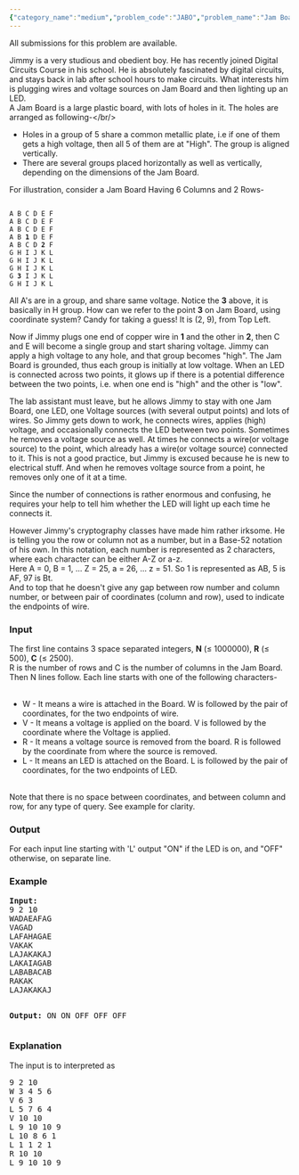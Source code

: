 ```yaml
---
{"category_name":"medium","problem_code":"JABO","problem_name":"Jam Board","languages_supported":{"0":"ADA","1":"ASM","2":"BASH","3":"BF","4":"C","5":"C99 strict","6":"CAML","7":"CLOJ","8":"CLPS","9":"CPP 4.3.2","10":"CPP 4.9.2","11":"CPP14","12":"CS2","13":"D","14":"ERL","15":"FORT","16":"FS","17":"GO","18":"HASK","19":"ICK","20":"ICON","21":"JAVA","22":"JS","23":"LISP clisp","24":"LISP sbcl","25":"LUA","26":"NEM","27":"NICE","28":"NODEJS","29":"PAS fpc","30":"PAS gpc","31":"PERL","32":"PERL6","33":"PHP","34":"PIKE","35":"PRLG","36":"PYTH","37":"PYTH 3.4","38":"RUBY","39":"SCALA","40":"SCM guile","41":"SCM qobi","42":"ST","43":"TCL","44":"TEXT","45":"WSPC"},"max_timelimit":0.5,"source_sizelimit":50000,"problem_author":"vinayak garg","problem_tester":"laycurse","date_added":"6-09-2012","tags":{"0":"disjoint","1":"medium","2":"nov12","3":"vinayak"},"editorial_url":"http://discuss.codechef.com/problems/JABO","time":{"view_start_date":1352712600,"submit_start_date":1352712600,"visible_start_date":1352712600,"end_date":1735669800},"layout":"problem"}
---
```

<span class="solution-visible-txt">All submissions for this problem are available.</span><p>
Jimmy is a very studious and obedient boy. He has recently joined Digital Circuits Course in his school. He is absolutely fascinated by digital circuits, and stays back in lab after school hours to make circuits. What interests him is plugging wires and voltage sources on Jam Board and then lighting up an LED.<br/>A Jam Board is a large plastic board, with lots of holes in it. The holes are arranged as following-</br/></p>
<ul>
<li>
Holes in a group of 5 share a common metallic plate, i.e if one of them gets a high voltage, then all 5 of them are at "High". The group is aligned vertically.
</li>
<li>
There are several groups placed horizontally as well as vertically, depending on the dimensions of the Jam Board.
</li>
</ul>
<p>
For illustration, consider a Jam Board Having 6 Columns and 2 Rows-</p>
<pre><code>
A B C D E F
A B C D E F
A B C D E F
A B <b>1</b> D E F
A B C D <b>2</b> F
G H I J K L
G H I J K L
G H I J K L
G <b>3</b> I J K L
G H I J K L
</code></pre><p>All A's are in a group, and share same voltage. Notice the <b>3</b> above, it is basically in H group. How can we refer to the point <b>3</b> on Jam Board, using coordinate system? Candy for taking a guess! It is (2, 9), from Top Left.</p>
<p>Now if Jimmy plugs one end of copper wire in <b>1</b> and the other in <b>2</b>, then C and E will become a single group and start sharing voltage. Jimmy can apply a high voltage to any hole, and that group becomes "high". The Jam Board is grounded, thus each group is initially at low voltage. When an LED is connected across two points, it glows up if there is a potential difference between the two points, i.e. when one end is "high" and the other is "low".
</p>
<p>
The lab assistant must leave, but he allows Jimmy to stay with one Jam Board, one LED, one Voltage sources (with several output points) and lots of wires. So Jimmy gets down to work, he connects wires, applies (high) voltage, and occasionally connects the LED between two points. Sometimes he removes a voltage source as well. At times he connects a wire(or voltage source) to the point, which already has a wire(or voltage source) connected to it. This is not a good practice, but Jimmy is excused because he is new to electrical stuff. And when he removes voltage source from a point, he removes only one of it at a time.
</p>
<p>
Since the number of connections is rather enormous and confusing, he requires your help to tell him whether the LED will light up each time he connects it.
</p>
<p>
However Jimmy's cryptography classes have made him rather irksome. He is telling you the row or column not as a number, but in a Base-52 notation of his own. In this notation, each number is represented as 2 characters, where each character can be either A-Z or a-z.<br/>Here A = 0, B = 1, ... Z = 25, a = 26, ... z = 51. So 1 is represented as AB, 5 is AF, 97 is Bt.<br />
And to top that he doesn't give any gap between row number and column number, or between pair of coordinates (column and row), used to indicate the endpoints of wire.
</br/></p>
<h3>Input</h3>
<p>
The first line contains 3 space separated integers, <b>N</b> (≤ 1000000), <b>R</b> (≤ 500), <b>C</b> (≤ 2500).<br/>R is the number of rows and C is the number of columns in the Jam Board.<br/>Then N lines follow. Each line starts with one of the following characters-</br/></br/></p>
<ul>
<li>W - It means a wire is attached in the Board. W is followed by the pair of coordinates, for the two endpoints of wire.</li>
<li>V - It means a voltage is applied on the board. V is followed by the coordinate where the Voltage is applied.</li>
<li>R - It means a voltage source is removed from the board. R is followed by the coordinate from where the source is removed.</li>
<li>L - It means an LED is attached on the Board. L is followed by the pair of coordinates, for the two endpoints of LED.</li>
</ul>
<p><br/>Note that there is no space between coordinates, and between column and row, for any type of query. See example for clarity.
</br/></p>
<h3>Output</h3>
<p>
For each input line starting with 'L' output "ON" if the LED is on, and "OFF" otherwise, on separate line.
</p>
<h3>Example</h3>
<pre>
<b>Input:</b>
9 2 10
WADAEAFAG
VAGAD
LAFAHAGAE
VAKAK
LAJAKAKAJ
LAKAIAGAB
LABABACAB
RAKAK
LAJAKAKAJ

<b>Output:</b>
ON
ON
OFF
OFF
OFF
</pre><h3>Explanation</h3>
<p>The input is to interpreted as</p>
<pre>
9 2 10
W 3 4 5 6
V 6 3
L 5 7 6 4
V 10 10
L 9 10 10 9
L 10 8 6 1
L 1 1 2 1
R 10 10
L 9 10 10 9
</pre>